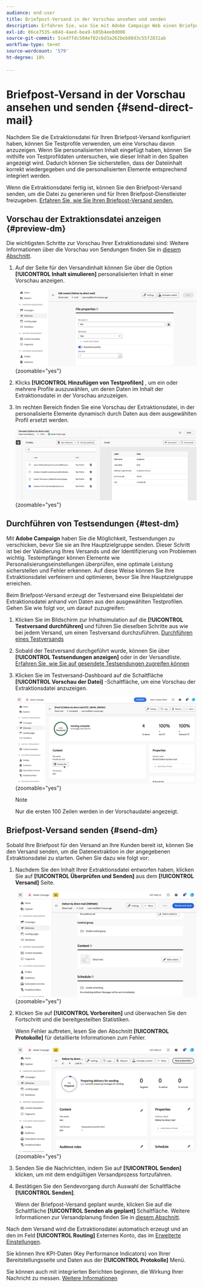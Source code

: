 ```yaml
---
audience: end-user
title: Briefpost-Versand in der Vorschau ansehen und senden
description: Erfahren Sie, wie Sie mit Adobe Campaign Web einen Briefpost-Versand in der Vorschau anzeigen und senden können.
exl-id: 06ce7535-e84d-4aed-bea9-b85b4ee0d008
source-git-commit: 5cedffdc504ef82cbd3a262beb80d3c55f2831ab
workflow-type: tm+mt
source-wordcount: '579'
ht-degree: 18%

---
```


# Briefpost-Versand in der Vorschau ansehen und senden {#send-direct-mail}

Nachdem Sie die Extraktionsdatei für Ihren Briefpost-Versand konfiguriert haben, können Sie Testprofile verwenden, um eine Vorschau davon anzuzeigen. Wenn Sie personalisierten Inhalt eingefügt haben, können Sie mithilfe von Testprofildaten untersuchen, wie dieser Inhalt in den Spalten angezeigt wird. Dadurch können Sie sicherstellen, dass der Dateiinhalt korrekt wiedergegeben und die personalisierten Elemente entsprechend integriert werden.

Wenn die Extraktionsdatei fertig ist, können Sie den Briefpost-Versand senden, um die Datei zu generieren und für Ihren Briefpost-Dienstleister freizugeben. [Erfahren Sie, wie Sie Ihren Briefpost-Versand senden.](#dm-send)

## Vorschau der Extraktionsdatei anzeigen {#preview-dm}

Die wichtigsten Schritte zur Vorschau Ihrer Extraktionsdatei sind: Weitere Informationen über die Vorschau von Sendungen finden Sie in [diesem Abschnitt](../preview-test/preview-content.md).

1. Auf der Seite für den Versandinhalt können Sie über die Option **[!UICONTROL Inhalt simulieren]** personalisierten Inhalt in einer Vorschau anzeigen.

   ![](assets/dm-simulate.png){zoomable=&quot;yes&quot;}

1. Klicks **[!UICONTROL Hinzufügen von Testprofilen]** , um ein oder mehrere Profile auszuwählen, um deren Daten im Inhalt der Extraktionsdatei in der Vorschau anzuzeigen.

1. Im rechten Bereich finden Sie eine Vorschau der Extraktionsdatei, in der personalisierte Elemente dynamisch durch Daten aus dem ausgewählten Profil ersetzt werden.

   ![](assets/dm-preview-right.png){zoomable=&quot;yes&quot;}

## Durchführen von Testsendungen {#test-dm}

Mit **Adobe Campaign** haben Sie die Möglichkeit, Testsendungen zu verschicken, bevor Sie sie an Ihre Hauptzielgruppe senden. Dieser Schritt ist bei der Validierung Ihres Versands und der Identifizierung von Problemen wichtig. Testempfänger können Elemente wie Personalisierungseinstellungen überprüfen, eine optimale Leistung sicherstellen und Fehler erkennen. Auf diese Weise können Sie Ihre Extraktionsdatei verfeinern und optimieren, bevor Sie Ihre Hauptzielgruppe erreichen.

Beim Briefpost-Versand erzeugt der Testversand eine Beispieldatei der Extraktionsdatei anhand von Daten aus den ausgewählten Testprofilen. Gehen Sie wie folgt vor, um darauf zuzugreifen:

1. Klicken Sie im Bildschirm zur Inhaltsimulation auf die **[!UICONTROL Testversand durchführen]** und führen Sie dieselben Schritte aus wie bei jedem Versand, um einen Testversand durchzuführen. [Durchführen eines Testversands](../preview-test/test-deliveries.md)

1. Sobald der Testversand durchgeführt wurde, können Sie über **[!UICONTROL Testsendungen anzeigen]** oder in der Versandliste. [Erfahren Sie, wie Sie auf gesendete Testsendungen zugreifen können](../preview-test/test-deliveries.md#access-test-deliveries)

1. Klicken Sie im Testversand-Dashboard auf die Schaltfläche **[!UICONTROL Vorschau der Datei]** -Schaltfläche, um eine Vorschau der Extraktionsdatei anzuzeigen.

   ![](assets/dm-proof.png){zoomable=&quot;yes&quot;}

   >[!NOTE]
   >
   >Nur die ersten 100 Zeilen werden in der Vorschaudatei angezeigt.

## Briefpost-Versand senden {#send-dm}

Sobald Ihre Briefpost für den Versand an Ihre Kunden bereit ist, können Sie den Versand senden, um die Datenextraktion in der angegebenen Extraktionsdatei zu starten. Gehen Sie dazu wie folgt vor:

1. Nachdem Sie den Inhalt Ihrer Extraktionsdatei entworfen haben, klicken Sie auf **[!UICONTROL Überprüfen und Senden]** aus dem **[!UICONTROL Versand]** Seite.

   ![](assets/dm-review-send.png){zoomable=&quot;yes&quot;}

1. Klicken Sie auf **[!UICONTROL Vorbereiten]** und überwachen Sie den Fortschritt und die bereitgestellten Statistiken.

   Wenn Fehler auftreten, lesen Sie den Abschnitt **[!UICONTROL Protokolle]** für detaillierte Informationen zum Fehler.

   ![](assets/dm-prepare.png){zoomable=&quot;yes&quot;}

1. Senden Sie die Nachrichten, indem Sie auf **[!UICONTROL Senden]** klicken, um mit dem endgültigen Versandprozess fortzufahren.

1. Bestätigen Sie den Sendevorgang durch Auswahl der Schaltfläche **[!UICONTROL Senden]**.

   Wenn der Briefpost-Versand geplant wurde, klicken Sie auf die Schaltfläche **[!UICONTROL Senden als geplant]** Schaltfläche. Weitere Informationen zur Versandplanung finden Sie in [diesem Abschnitt](../msg/gs-messages.md#schedule-the-delivery-sending).

Nach dem Versand wird die Extraktionsdatei automatisch erzeugt und an den im Feld **[!UICONTROL Routing]** Externes Konto, das im [Erweiterte Einstellungen](../advanced-settings/delivery-settings.md).

Sie können Ihre KPI-Daten (Key Performance Indicators) von Ihrer Bereitstellungsseite und Daten aus der **[!UICONTROL Protokolle]** Menü.

Sie können auch mit integrierten Berichten beginnen, die Wirkung Ihrer Nachricht zu messen. [Weitere Informationen](../reporting/direct-mail.md)
